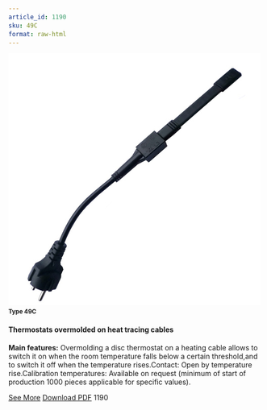 ```yaml
---
article_id: 1190
sku: 49C
format: raw-html
---
```

 <!-- <span class="tag-top">New</span> -->
 <img src="../new-images/49C.jpg" class="card-imgs mb-2">
 <small class="text-grey mb-2"><b>Type 49C</b> </small>
 <h4>Thermostats overmolded on heat tracing cables</h4>
 <p><b>Main features:</b> Overmolding a disc thermostat on a heating cable allows to switch it on when the room temperature falls below a certain threshold,and to switch it off when the temperature rises.Contact: Open by temperature rise.Calibration temperatures: Available on request (minimum of start of production 1000 pieces applicable for specific values).</p>
 <div class="btns">
 <a href="../en/49c.html" class="btn-red">See More</a>
 <a href="../en/pdf/49C-EN-20150717.pdf" target="_blank" class="btn-red">Download PDF</a>
 <!-- <a href="javascript:void(0);" class="access-link"> Access full catalogue <i class="fa fa-external-link" aria-hidden="true"></i> </a> -->
 <span class="number-btn">1190</span>
 </div>
 